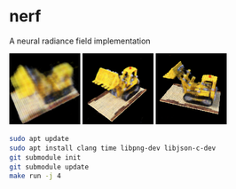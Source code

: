 # nerf
A neural radiance field implementation

![reconstruction0](https://raw.githubusercontent.com/markusheimerl/nerf/ed83b08effb56f373b3b9f1ec8b4b7ddd89a5b98/2025_08_15_nerf_reconstruction.png)
![reconstruction1](https://raw.githubusercontent.com/markusheimerl/nerf/84e21d0a30d37d6a2c2e76c664894e75ea615bec/2025_08_15_sample_1.png.png)
![reconstruction2](https://raw.githubusercontent.com/markusheimerl/nerf/84e21d0a30d37d6a2c2e76c664894e75ea615bec/2025_08_16_sample_0.png.png)

```bash
sudo apt update
sudo apt install clang time libpng-dev libjson-c-dev
git submodule init
git submodule update
make run -j 4
```